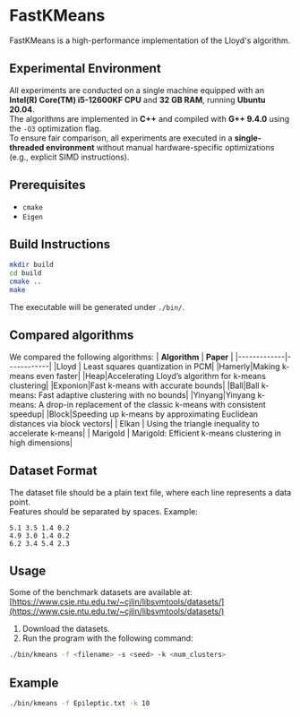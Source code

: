 # FastKMeans

FastKMeans is a high-performance implementation of the Lloyd's algorithm.

## Experimental Environment

All experiments are conducted on a single machine equipped with an **Intel(R) Core(TM) i5-12600KF CPU** and **32 GB RAM**, running **Ubuntu 20.04**.  
The algorithms are implemented in **C++** and compiled with **G++ 9.4.0** using the `-O3` optimization flag.  
To ensure fair comparison, all experiments are executed in a **single-threaded environment** without manual hardware-specific optimizations (e.g., explicit SIMD instructions).

## Prerequisites

- `cmake`
- `Eigen`

## Build Instructions

```bash
mkdir build
cd build
cmake ..
make
```

The executable will be generated under `./bin/`.


## Compared algorithms
We compared the following algorithms:
| __Algorithm__ | __Paper__ |
|-------------|------------|
|Lloyd  |   Least squares quantization in PCM|
|Hamerly|Making k-means even faster|
|Heap|Accelerating Lloyd’s algorithm for k-means clustering|
|Exponion|Fast k-means with accurate bounds|
|Ball|Ball k-means: Fast adaptive clustering with no bounds|
|Yinyang|Yinyang k-means: A drop-in replacement of the classic k-means with consistent speedup|
|Block|Speeding up k-means by approximating Euclidean distances via block vectors|
| Elkan         | Using the triangle inequality to accelerate k-means|
| Marigold         | Marigold: Efficient k-means clustering in high dimensions|


## Dataset Format

The dataset file should be a plain text file, where each line represents a data point.  
Features should be separated by spaces. Example:

```
5.1 3.5 1.4 0.2
4.9 3.0 1.4 0.2
6.2 3.4 5.4 2.3
```


## Usage

Some of the benchmark datasets are available at:  
[https://www.csie.ntu.edu.tw/~cjlin/libsvmtools/datasets/](https://www.csie.ntu.edu.tw/~cjlin/libsvmtools/datasets/)

1. Download the datasets.
2. Run the program with the following command:

```bash
./bin/kmeans -f <filename> -s <seed> -k <num_clusters>
```

## Example

```bash
./bin/kmeans -f Epileptic.txt -k 10
```
